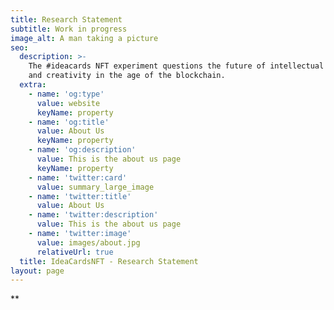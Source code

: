 ```yaml
---
title: Research Statement
subtitle: Work in progress
image_alt: A man taking a picture
seo:
  description: >-
    The #ideacards NFT experiment questions the future of intellectual property
    and creativity in the age of the blockchain.
  extra:
    - name: 'og:type'
      value: website
      keyName: property
    - name: 'og:title'
      value: About Us
      keyName: property
    - name: 'og:description'
      value: This is the about us page
      keyName: property
    - name: 'twitter:card'
      value: summary_large_image
    - name: 'twitter:title'
      value: About Us
    - name: 'twitter:description'
      value: This is the about us page
    - name: 'twitter:image'
      value: images/about.jpg
      relativeUrl: true
  title: IdeaCardsNFT - Research Statement
layout: page
---
```

**
